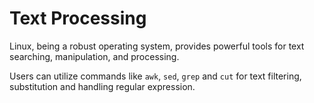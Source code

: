# Text Processing

Linux, being a robust operating system, provides powerful tools for text searching, manipulation, and processing.

Users can utilize commands like `awk`, `sed`, `grep` and `cut` for text filtering, substitution and handling regular expression.
